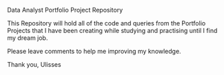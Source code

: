 Data Analyst Portfolio Project Repository

This Repository will hold all of the code and queries from the Portfolio Projects that I have been creating while studying and practising until I find my dream job.

Please leave comments to help me improving my knowledge.

Thank you,
Ulisses 
